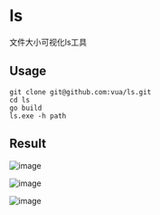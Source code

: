 # ls
文件大小可视化ls工具

## Usage
```
git clone git@github.com:vua/ls.git
cd ls
go build
ls.exe -h path
```
## Result
![image](https://github.com/vua/ls/tree/main/imgs/3.png)

![image](https://github.com/vua/ls/tree/main/imgs/2.png)

![image](https://github.com/vua/ls/tree/main/imgs/1.png)
